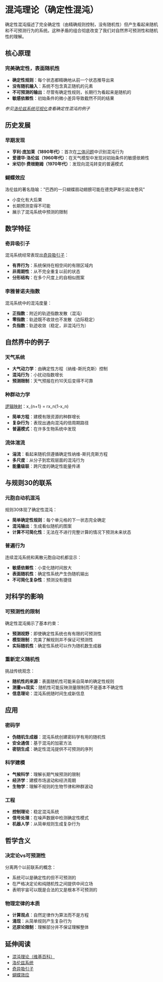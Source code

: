 # 混沌理论（确定性混沌）

确定性混沌描述了完全确定性（由精确规则控制，没有随机性）但产生看起来随机和不可预测行为的系统。这种矛盾的组合彻底改变了我们对自然界可预测性和随机性的理解。

## 核心原理

### 完美确定性，表面随机性
- **确定性规则**：每个状态都精确地从前一个状态推导出来
- **没有随机输入**：系统不包含真正随机的元素
- **不可预测的输出**：尽管有确定性规则，长期行为看起来是随机的
- **敏感依赖性**：初始条件的微小差异导致截然不同的结果

*参见[洛伦兹系统可视化](https://en.wikipedia.org/wiki/Lorenz_system)查看确定性混沌的例子*

## 历史发展

### 早期发现
- **亨利·庞加莱（1890年代）**：首次在[三体问题](https://en.wikipedia.org/wiki/Three-body_problem)中识别混沌行为
- **爱德华·洛伦兹（1960年代）**：在天气模型中发现对初始条件的敏感依赖性
- **米切尔·费根鲍姆（1970年代）**：发现向混沌转变的普遍模式

### 蝴蝶效应
洛伦兹的著名隐喻："巴西的一只蝴蝶扇动翅膀可能在德克萨斯引起龙卷风"
- 小变化有大后果
- 长期预测变得不可能
- 展示了混沌系统中预测的限制

## 数学特征

### 奇异吸引子
混沌系统经常表现出[奇异吸引子](https://en.wikipedia.org/wiki/Attractor#Strange_attractor)：
- **有界行为**：系统保持在相空间的有限区域内
- **非周期性**：从不完全重复以前的状态
- **分形结构**：在多个尺度上的自相似图案

### 李雅普诺夫指数
混沌系统中的混沌度量：
- **正指数**：附近的轨迹指数发散（混沌）
- **零指数**：轨迹既不收敛也不发散（边际稳定）
- **负指数**：轨迹收敛（稳定，非混沌行为）

## 自然界中的例子

### 天气系统
- **大气动力学**：由确定性方程（纳维-斯托克斯）控制
- **混沌行为**：小扰动指数增长
- **预测限制**：天气预报在约10天后变得不可靠

### 种群动力学
[逻辑映射](https://en.wikipedia.org/wiki/Logistic_map)：x_{n+1} = rx_n(1-x_n)
- **简单方程**：建模有限资源的种群增长
- **复杂行为**：表现出通向混沌的倍周期路径
- **普遍模式**：在许多生物系统中发现

### 流体湍流
- **湍流**：看起来随机但遵循确定性纳维-斯托克斯方程
- **多尺度**：从分子到宏观层面的混沌行为
- **能量级联**：跨尺度的确定性能量传递

## 与规则30的联系

### 元胞自动机混沌
规则30体现了确定性混沌：
- **简单确定性规则**：每个单元格的下一状态完全确定
- **混沌输出**：生成看似随机的图案
- **计算不可简化性**：无法在不进行完整计算的情况下预测未来状态

### 普遍行为
连续混沌系统和离散元胞自动机都显示：
- **敏感依赖性**：小变化随时间放大
- **表面随机性**：确定性系统产生伪随机输出
- **不可简化复杂性**：预测没有捷径

## 对科学的影响

### 可预测性的限制
确定性混沌揭示了基本约束：
- **预测视野**：即使确定性系统也有有限的可预测性
- **模型限制**：完美了解规则并不保证可预测性
- **实际随机性**：确定性系统可以作为随机数生成器

### 重新定义随机性
挑战传统观念：
- **随机性的来源**：表面随机性可能来自简单的确定性规则
- **测量vs现实**：随机性可能反映测量限制而不是基本不确定性
- **信息理论**：混沌系统随时间生成新信息

## 应用

### 密码学
- **伪随机生成器**：混沌系统创建密码学有用的随机性
- **安全通信**：基于混沌的加密方法
- **密钥生成**：确定性混沌提供不可预测的序列

### 科学建模
- **气候科学**：理解长期气候预测的限制
- **经济学**：建模市场波动和经济周期
- **生物学**：理解不规则的生物节律和种群波动

### 工程
- **控制理论**：稳定混沌系统
- **信号处理**：在噪声数据中检测确定性模式
- **机器人学**：从简单规则生成复杂行为

## 哲学含义

### 决定论vs可预测性
分离两个以前联系的概念：
- 系统可以是确定性的但不可预测的
- 在严格决定论和纯随机性之间提供中间立场
- 表明宇宙可以既是合法的又是根本不可预测的

### 物理定律的本质
- **计算观点**：自然定律作为算法而不是方程
- **涌现**：从简单规则产生复杂行为
- **还原论限制**：理解部分并不保证理解整体

## 延伸阅读

- [混沌理论（维基百科）](https://en.wikipedia.org/wiki/Chaos_theory)
- [洛伦兹系统](https://en.wikipedia.org/wiki/Lorenz_system)
- [奇异吸引子](https://en.wikipedia.org/wiki/Attractor#Strange_attractor)
- [蝴蝶效应](https://en.wikipedia.org/wiki/Butterfly_effect)